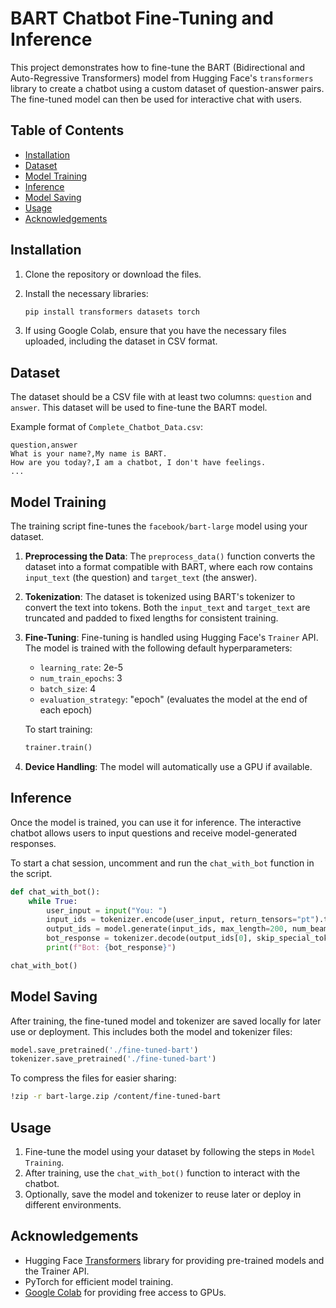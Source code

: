 # BART Chatbot Fine-Tuning and Inference

This project demonstrates how to fine-tune the BART (Bidirectional and Auto-Regressive Transformers) model from Hugging Face's `transformers` library to create a chatbot using a custom dataset of question-answer pairs. The fine-tuned model can then be used for interactive chat with users.

## Table of Contents

- [Installation](#installation)
- [Dataset](#dataset)
- [Model Training](#model-training)
- [Inference](#inference)
- [Model Saving](#model-saving)
- [Usage](#usage)
- [Acknowledgements](#acknowledgements)

## Installation

1. Clone the repository or download the files.
2. Install the necessary libraries:

   ```bash
   pip install transformers datasets torch
   ```

3. If using Google Colab, ensure that you have the necessary files uploaded, including the dataset in CSV format.

## Dataset

The dataset should be a CSV file with at least two columns: `question` and `answer`. This dataset will be used to fine-tune the BART model.

Example format of `Complete_Chatbot_Data.csv`:
```csv
question,answer
What is your name?,My name is BART.
How are you today?,I am a chatbot, I don't have feelings.
...
```

## Model Training

The training script fine-tunes the `facebook/bart-large` model using your dataset.

1. **Preprocessing the Data**:
   The `preprocess_data()` function converts the dataset into a format compatible with BART, where each row contains `input_text` (the question) and `target_text` (the answer).

2. **Tokenization**:
   The dataset is tokenized using BART's tokenizer to convert the text into tokens. Both the `input_text` and `target_text` are truncated and padded to fixed lengths for consistent training.

3. **Fine-Tuning**:
   Fine-tuning is handled using Hugging Face's `Trainer` API. The model is trained with the following default hyperparameters:
   - `learning_rate`: 2e-5
   - `num_train_epochs`: 3
   - `batch_size`: 4
   - `evaluation_strategy`: "epoch" (evaluates the model at the end of each epoch)

   To start training:
   ```python
   trainer.train()
   ```

4. **Device Handling**:
   The model will automatically use a GPU if available.

## Inference

Once the model is trained, you can use it for inference. The interactive chatbot allows users to input questions and receive model-generated responses.

To start a chat session, uncomment and run the `chat_with_bot` function in the script.

```python
def chat_with_bot():
    while True:
        user_input = input("You: ")
        input_ids = tokenizer.encode(user_input, return_tensors="pt").to(device)
        output_ids = model.generate(input_ids, max_length=200, num_beams=4, early_stopping=True)
        bot_response = tokenizer.decode(output_ids[0], skip_special_tokens=True)
        print(f"Bot: {bot_response}")

chat_with_bot()
```

## Model Saving

After training, the fine-tuned model and tokenizer are saved locally for later use or deployment. This includes both the model and tokenizer files:

```python
model.save_pretrained('./fine-tuned-bart')
tokenizer.save_pretrained('./fine-tuned-bart')
```

To compress the files for easier sharing:
```bash
!zip -r bart-large.zip /content/fine-tuned-bart
```

## Usage

1. Fine-tune the model using your dataset by following the steps in `Model Training`.
2. After training, use the `chat_with_bot()` function to interact with the chatbot.
3. Optionally, save the model and tokenizer to reuse later or deploy in different environments.

## Acknowledgements

- Hugging Face [Transformers](https://huggingface.co/transformers/) library for providing pre-trained models and the Trainer API.
- PyTorch for efficient model training.
- [Google Colab](https://colab.research.google.com/) for providing free access to GPUs.
